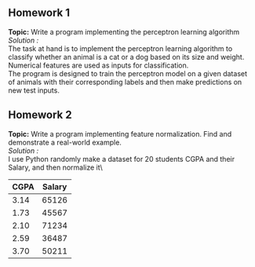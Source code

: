 ## Homework 1
**Topic:** Write a program implementing the perceptron learning algorithm\
*Solution :* \
The task at hand is to implement the perceptron learning algorithm to classify whether an animal is a cat or a dog based on its size and weight.\
Numerical features are used as inputs for classification.\
The program is designed to train the perceptron model on a given dataset of animals with their corresponding labels and then make predictions on new test inputs. 

## Homework 2
**Topic:** Write a program implementing feature normalization. Find and demonstrate a real-world example.\
*Solution :*\
I use Python randomly make a dataset for  20 students CGPA and their Salary, and then normalize it\

| CGPA | Salary |
|------|--------|
| 3.14 | 65126  |
| 1.73 | 45567  |
| 2.10 | 71234  |
| 2.59 | 36487  |
| 3.70 | 50211  |
